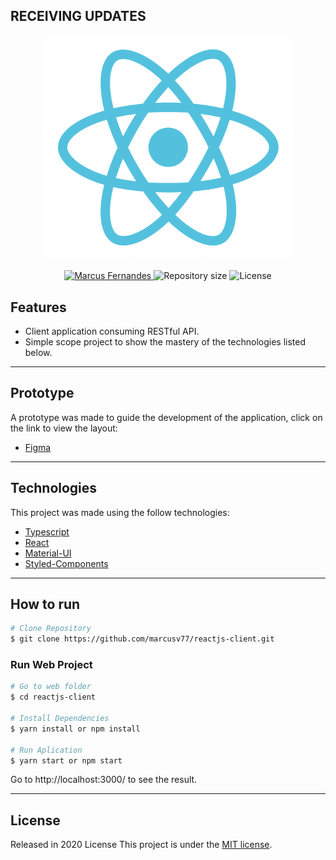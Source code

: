 ## RECEIVING UPDATES

<p align="center">
   <img src="./image/ReactJs.png" alt="ReactJs" width="400"/>
</p>

<p align="center">	
   <a href="https://www.linkedin.com/in/marcus-fernandes-f77/">
      <img alt="Marcus Fernandes" src="https://img.shields.io/badge/Marcus-61dafb?style=flat&logo=linkedin&labelColor=61dafb" />
   </a>
  <img alt="Repository size" src="https://img.shields.io/github/repo-size/marcusv77/reactjs-client?color=61dafb&label=Repo%20size">
  <img alt="License" src="https://img.shields.io/badge/license-MIT-61dafb">
</p>


## Features

* Client application consuming RESTful API.
* Simple scope project to show the mastery of the technologies listed below.

---

## Prototype

A prototype was made to guide the development of the application, click on the link to view the layout:

* [Figma](https://www.figma.com/file/uMKs0lXrVbmK06mprE0QuR/simple-crud)

---

## Technologies
This project was made using the follow technologies:

* [Typescript](https://www.typescriptlang.org/)      
* [React](https://reactjs.org/)      
* [Material-UI](https://material-ui.com/pt/)       
* [Styled-Components](https://styled-components.com/)      

---

## How to run
```bash
# Clone Repository
$ git clone https://github.com/marcusv77/reactjs-client.git
```
### Run Web Project

```bash
# Go to web folder
$ cd reactjs-client

# Install Dependencies
$ yarn install or npm install

# Run Aplication
$ yarn start or npm start
```
Go to http://localhost:3000/ to see the result.

---

## License

Released in 2020 License
This project is under the [MIT license](./LICENSE).
